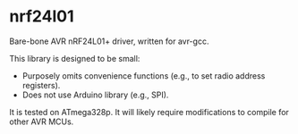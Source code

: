 # nrf24l01

Bare-bone AVR nRF24L01+ driver, written for avr-gcc.

This library is designed to be small:  
* Purposely omits convenience functions (e.g., to set radio address registers).  
* Does not use Arduino library (e.g., SPI).

It is tested on ATmega328p.  It will likely require modifications to compile for other AVR MCUs.
